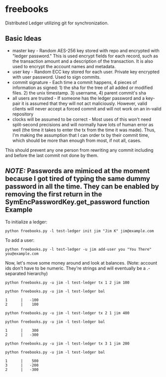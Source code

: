 freebooks
=========

Distributed Ledger utilizing git for synchronization.

Basic Ideas
-----------

* master key - Random AES-256 key stored with repo and encrypted with "ledger password." This is used encrypt fields for each record, such as the transaction amount and a description of the transaction.  It is also used to encrypt the account names and metadata.
* user key - Random ECC key stored for each user. Private key encrypted with user password. Used to sign commits.
* commit signature - Each time a commit happens, 4 pieces of information as signed: 1) the sha for the tree of all added or modified files. 2) the unix timestamp. 3) username, 4) parent commit's sha
* all users are trusted - If someone has the ledger password and a key-pair it is assumed that they will not act maliciously. However, valid clients will never accept a forced commit and will not work on an in-valid repository
* clocks will be assumed to be correct - Most uses of this won't need split-second precisions and will normally have lots of human error as well (the time it takes to enter the tx from the time it was made).  Thus, I'm making the assumption that I can order tx by their commit time, which should be more than enough from most, if not all, cases.

This should prevent any one person from rewriting any commit including and before the last commit not done by them.

*NOTE:* Passwords are mimiced at the moment because I got tired of typing the same dummy password in all the time. They can be enabled by removing the first return in the SymEncPasswordKey.get_password function
Example
-------

To initialize a ledger:

    python freebooks.py -l test-ledger init jim "Jim K" jim@example.com

To add a user:

    python freebooks.py -l test-ledger -u jim add-user you "You There" you@example.com

Now, let's move some money around and look at balances. (Note: account ids don't have to be numeric.  They're strings and will eventually be a .-separated hierarchy)

    python freebooks.py -u jim -l test-ledger tx 1 2 jim 100

    python freebooks.py -u jim -l test-ledger bal

    1      |   -100
    2      |    100

    python freebooks.py -u jim -l test-ledger tx 2 1 jim 400

    python freebooks.py -u jim -l test-ledger bal

    1      |    300
    2      |   -300

    python freebooks.py -u jim -l test-ledger tx 3 1 jim 200

    python freebooks.py -u jim -l test-ledger bal

    1      |    500
    3      |   -200
    2      |   -300
